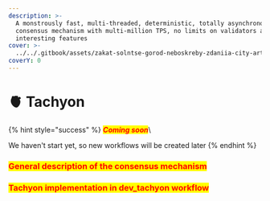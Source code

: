```yaml
---
description: >-
  A monstrously fast, multi-threaded, deterministic, totally asynchronous
  consensus mechanism with multi-million TPS, no limits on validators and other
  interesting features
cover: >-
  ../../.gitbook/assets/zakat-solntse-gorod-neboskreby-zdaniia-city-art-fantastika-2.jpg
coverY: 0
---
```


# 🫀 Tachyon

{% hint style="success" %}
_<mark style="color:red;">**Coming soon**</mark>_\


We haven't start yet, so new workflows will be created later
{% endhint %}

### <mark style="color:red;">**General description of the consensus mechanism**</mark>

### <mark style="color:yellow;"><mark style="color:red;">Tachyon implementation in dev\_tachyon workflow<mark style="color:red;"></mark>
